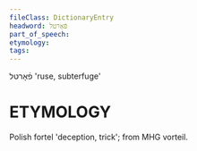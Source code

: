 ```yaml
---
fileClass: DictionaryEntry
headword: פֿאָרטל
part_of_speech: 
etymology: 
tags: 
---
```

פֿאָרטל
'ruse, subterfuge'

ETYMOLOGY
===========
Polish fortel 'deception, trick'; from MHG vorteil.